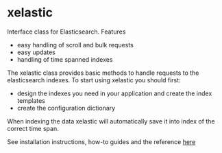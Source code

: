 # xelastic
Interface class for Elasticsearch. Features
* easy handling of scroll and bulk requests
* easy updates
* handling of time spanned indexes

The xelastic class provides basic methods to handle requests to the elasticsearch indexes. To start using xelastic you should first:
* design the indexes you need in your application and create the index templates
* create the configuration dictionary

When indexing the data xelastic will automatically save it into index of the correct time span.

See installation instructions, how-to guides and the reference [here](https://RixTechnologies.github.io/xelastic)
